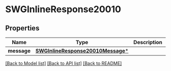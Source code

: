 # SWGInlineResponse20010

## Properties
Name | Type | Description | Notes
------------ | ------------- | ------------- | -------------
**message** | [**SWGInlineResponse20010Message***](SWGInlineResponse20010Message.md) |  | [optional] 

[[Back to Model list]](../README.md#documentation-for-models) [[Back to API list]](../README.md#documentation-for-api-endpoints) [[Back to README]](../README.md)


